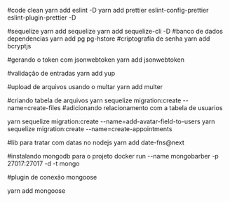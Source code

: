 #code clean
yarn add eslint -D
yarn add prettier eslint-config-prettier eslint-plugin-prettier -D

#sequelize
yarn add sequelize
yarn add sequelize-cli -D
#banco de dados dependencias
yarn add pg pg-hstore
#criptografia de senha
yarn add bcryptjs

#gerando o token com jsonwebtoken
yarn add jsonwebtoken

#validação de entradas
yarn add yup

#upload de arquivos usando o multar
yarn add multer

#criando tabela de arquivos
yarn sequelize migration:create --name=create-files
#adicionando relacionamento com a tabela de usuarios

yarn sequelize migration:create --name=add-avatar-field-to-users
yarn sequelize migration:create --name=create-appointments

#lib para tratar com datas no nodejs
yarn add date-fns@next

#instalando mongodb para o projeto
docker run --name mongobarber -p 27017:27017 -d -t mongo

#plugin de conexão mongoose

yarn add mongoose
